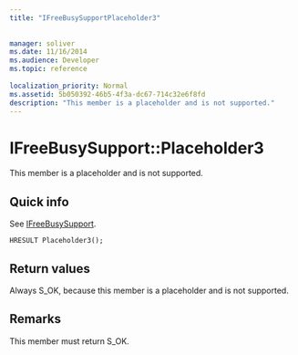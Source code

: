 ```yaml
---
title: "IFreeBusySupportPlaceholder3"
 
 
manager: soliver
ms.date: 11/16/2014
ms.audience: Developer
ms.topic: reference
 
localization_priority: Normal
ms.assetid: 5b050392-46b5-4f3a-dc67-714c32e6f8fd
description: "This member is a placeholder and is not supported."
---
```


# IFreeBusySupport::Placeholder3

This member is a placeholder and is not supported.
  
## Quick info

See [IFreeBusySupport](ifreebusysupport.md).
  
```
HRESULT Placeholder3();
```

## Return values

Always S_OK, because this member is a placeholder and is not supported.
  
## Remarks

This member must return S_OK.
  

